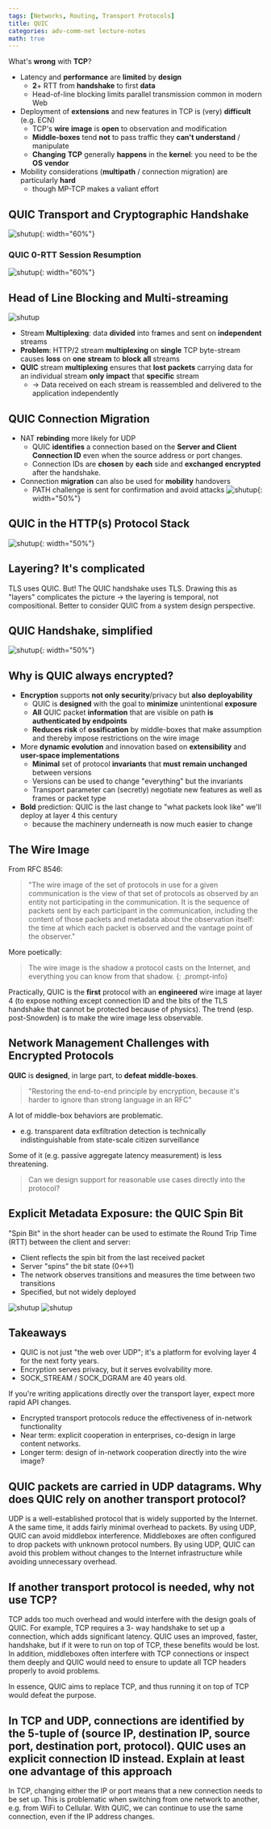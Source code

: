 ```yaml
---
tags: [Networks, Routing, Transport Protocols]
title: QUIC
categories: adv-comm-net lecture-notes
math: true
---
```


What's **wrong** with **TCP**?

- Latency and **performance** are **limited** by **design**
  - **2**+ RTT from **handshake** to first **data**
  - Head-of-line blocking limits parallel transmission common in modern Web
- Deployment of **extensions** and new features in TCP is (very) **difficult** (e.g. ECN)
  - TCP's **wire** **image** is **open** to observation and modification
  - **Middle-boxes** tend **not** to pass traffic they **can't understand** / manipulate
  - **Changing** **TCP** generally **happens** in the **kernel**: you need to be the **OS** **vendor**
- Mobility considerations (**multipath** / connection migration) are particularly **hard**
  - though MP-TCP makes a valiant effort

## QUIC Transport and Cryptographic Handshake

![shutup](/assets/img/Pasted%20image%2020240116210217.png){: width="60%"}

### QUIC 0-RTT Session Resumption

![shutup](/assets/img/Pasted%20image%2020240116210254.png){: width="60%"}

## Head of Line Blocking and Multi-streaming

![shutup](/assets/img/Pasted%20image%2020240116210307.png)

- Stream **Multiplexing**: data **divided** into fr**a**mes and sent on **independent** streams
- **Problem**: HTTP/2 stream **multiplexing** on **single** TCP byte-stream causes **loss** on **one** **stream** to **block** **all** streams
- **QUIC** stream **multiplexing** ensures that **lost** **packets** carrying data for an individual stream **only** **impact** that **specific** stream
  - → Data received on each stream is reassembled and delivered to the application independently

## QUIC Connection Migration

- NAT **rebinding** more likely for UDP
  - QUIC **identifies** a connection based on the **Server and Client Connection ID** even when the source address or port changes.
  - Connection IDs are **chosen** by **each** side and **exchanged** **encrypted** after the handshake.
- Connection **migration** can also be used for **mobility** handovers
  - PATH challenge is sent for confirmation and avoid attacks ![shutup](/assets/img/Pasted%20image%2020240116210409.png){: width="50%"}

## QUIC in the HTTP(s) Protocol Stack

![shutup](/assets/img/Pasted%20image%2020240116210422.png){: width="50%"}

## Layering? It's complicated

TLS uses QUIC. But! The QUIC handshake uses TLS. Drawing this as "layers" complicates the picture → the layering is temporal, not compositional. Better to consider QUIC from a system design
perspective.

## QUIC Handshake, simplified

![shutup](/assets/img/Pasted%20image%2020240116210751.png){: width="50%"}

## Why is QUIC always encrypted?

- **Encryption** supports **not only security**/privacy but **also** **deployability**
  - QUIC is **designed** with the goal to **minimize** unintentional **exposure**
  - **All** QUIC packet **information** that are visible on path **is authenticated by endpoints**
  - **Reduces** **risk** of **ossification** by middle-boxes that make assumption and thereby impose restrictions on the wire image
- More **dynamic** **evolution** and innovation based on **extensibility** and **user-space implementations**
  - **Minimal** set of protocol **invariants** that **must** **remain** **unchanged** between versions
  - Versions can be used to change "everything" but the invariants
  - Transport parameter can (secretly) negotiate new features as well as frames or packet type
- **Bold** prediction: QUIC is the last change to "what packets look like" we'll deploy at layer 4 this century
  - because the machinery underneath is now much easier to change

## The Wire Image

From RFC 8546:
> "The wire image of the set of protocols in use for a given communication is the view of that set of protocols as observed by an entity not participating in the communication. It is the sequence of packets sent by each participant in the communication, including the content of those packets and metadata about the observation itself: the time at which each packet is observed and the vantage point of the observer."

More poetically:

> The wire image is the shadow a protocol casts on the Internet, and everything you can know from that shadow.
{: .prompt-info}

Practically, QUIC is the **first** protocol with an **engineered** wire image at layer 4 (to expose nothing except connection ID and the bits of the TLS handshake that cannot be protected because of physics).
The trend (esp. post-Snowden) is to make the wire image less observable.

## Network Management Challenges with Encrypted Protocols

**QUIC** is **designed**, in large part, to **defeat** **middle-boxes**.

> "Restoring the end-to-end principle by encryption, because it's harder to ignore than strong language in an RFC"

A lot of middle-box behaviors are problematic.

- e.g. transparent data exfiltration detection is technically indistinguishable from state-scale citizen surveillance

Some of it (e.g. passive aggregate latency measurement) is less threatening.

>Can we design support for reasonable use cases directly into the protocol?

## Explicit Metadata Exposure: the QUIC Spin Bit

"Spin Bit" in the short header can be used to estimate the Round Trip Time (RTT) between the client and server:

- Client reflects the spin bit from the last received packet
- Server "spins" the bit state (0<->1)
- The network observes transitions and measures the time between two transitions
- Specified, but not widely deployed

![shutup](/assets/img/Pasted%20image%2020240116211350.png) ![shutup](/assets/img/Pasted%20image%2020240116211356.png)

## Takeaways

- QUIC is not just "the web over UDP"; it's a platform for evolving layer 4 for the next forty years.
- Encryption serves privacy, but it serves evolvability more.
- SOCK_STREAM / SOCK_DGRAM are 40 years old.

If you're writing applications directly over the transport layer, expect more rapid API changes.

- Encrypted transport protocols reduce the effectiveness of in-network functionality
- Near term: explicit cooperation in enterprises, co-design in large content networks.
- Longer term: design of in-network cooperation directly into the wire image?

## QUIC packets are carried in UDP datagrams. Why does QUIC rely on another transport protocol?

UDP is a well-established protocol that is widely supported by the Internet. A the same time, it adds fairly minimal overhead to packets. By using UDP, QUIC can avoid middlebox interference. Middleboxes are often configured to drop packets with unknown protocol numbers. By using UDP, QUIC can avoid this problem without changes to the Internet infrastructure while avoiding unnecessary overhead.

## If another transport protocol is needed, why not use TCP?

TCP adds too much overhead and would interfere with the design goals of QUIC. For example, TCP requires a 3- way handshake to set up a connection, which adds significant latency. QUIC uses an improved, faster, handshake, but if it were to run on top of TCP, these benefits would be lost. In addition, middleboxes often interfere with TCP connections or inspect them deeply and QUIC would need to ensure to update all TCP headers properly to avoid problems.

In essence, QUIC aims to replace TCP, and thus running it on top of TCP would defeat the purpose.

## In TCP and UDP, connections are identified by the 5-tuple of (source IP, destination IP, source port, destination port, protocol). QUIC uses an explicit connection ID instead. Explain at least one advantage of this approach

In TCP, changing either the IP or port means that a new connection needs to be set up. This is problematic when switching from one network to another, e.g. from WiFi to Cellular. With QUIC, we can continue to use the same connection, even if the IP address changes.
